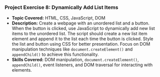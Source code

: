 ### Project Exercise 8: Dynamically Add List Items

- **Topic Covered:** HTML, CSS, JavaScript, DOM
- **Description:** Create a webpage with an unordered list and a button. When the button is clicked, use JavaScript to dynamically add new list items to the unordered list. The script should create a new list item element and append it to the list each time the button is clicked. Style the list and button using CSS for better presentation. Focus on DOM manipulation techniques like `document.createElement()` and `appendChild()` to achieve this functionality.
- **Skills Covered:** DOM manipulation, `document.createElement()`, `appendChild()`, event listeners, and DOM traversal for interacting with elements.

